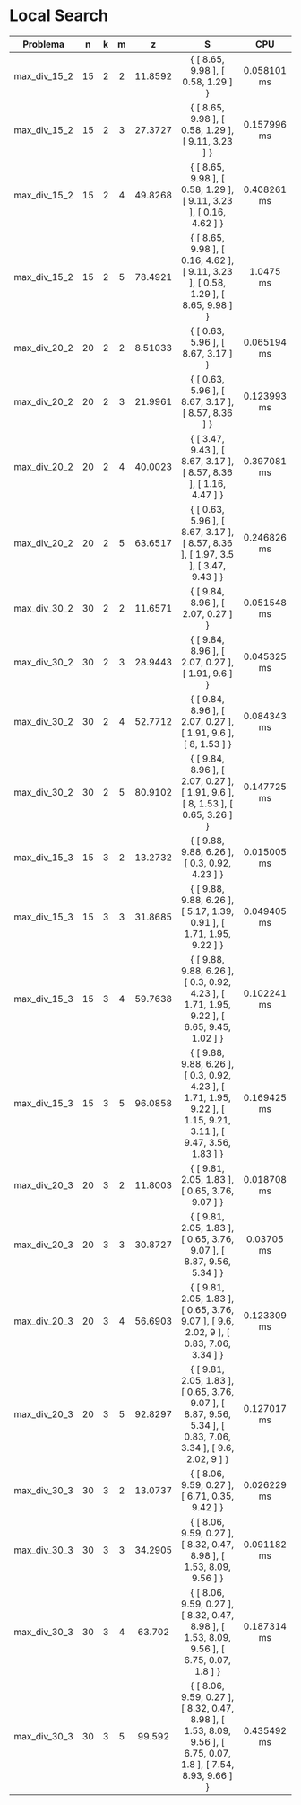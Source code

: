 # Local Search

| Problema | n | k | m | z | S | CPU |
|:-:|:-:|:-:|:-:|:-:|:-:|:-:|
max_div_15_2|15|2|2|11.8592|{ [ 8.65, 9.98 ], [ 0.58, 1.29 ] }|0.058101 ms
max_div_15_2|15|2|3|27.3727|{ [ 8.65, 9.98 ], [ 0.58, 1.29 ], [ 9.11, 3.23 ] }|0.157996 ms
max_div_15_2|15|2|4|49.8268|{ [ 8.65, 9.98 ], [ 0.58, 1.29 ], [ 9.11, 3.23 ], [ 0.16, 4.62 ] }|0.408261 ms
max_div_15_2|15|2|5|78.4921|{ [ 8.65, 9.98 ], [ 0.16, 4.62 ], [ 9.11, 3.23 ], [ 0.58, 1.29 ], [ 8.65, 9.98 ] }|1.0475 ms
max_div_20_2|20|2|2|8.51033|{ [ 0.63, 5.96 ], [ 8.67, 3.17 ] }|0.065194 ms
max_div_20_2|20|2|3|21.9961|{ [ 0.63, 5.96 ], [ 8.67, 3.17 ], [ 8.57, 8.36 ] }|0.123993 ms
max_div_20_2|20|2|4|40.0023|{ [ 3.47, 9.43 ], [ 8.67, 3.17 ], [ 8.57, 8.36 ], [ 1.16, 4.47 ] }|0.397081 ms
max_div_20_2|20|2|5|63.6517|{ [ 0.63, 5.96 ], [ 8.67, 3.17 ], [ 8.57, 8.36 ], [ 1.97, 3.5 ], [ 3.47, 9.43 ] }|0.246826 ms
max_div_30_2|30|2|2|11.6571|{ [ 9.84, 8.96 ], [ 2.07, 0.27 ] }|0.051548 ms
max_div_30_2|30|2|3|28.9443|{ [ 9.84, 8.96 ], [ 2.07, 0.27 ], [ 1.91, 9.6 ] }|0.045325 ms
max_div_30_2|30|2|4|52.7712|{ [ 9.84, 8.96 ], [ 2.07, 0.27 ], [ 1.91, 9.6 ], [ 8, 1.53 ] }|0.084343 ms
max_div_30_2|30|2|5|80.9102|{ [ 9.84, 8.96 ], [ 2.07, 0.27 ], [ 1.91, 9.6 ], [ 8, 1.53 ], [ 0.65, 3.26 ] }|0.147725 ms
max_div_15_3|15|3|2|13.2732|{ [ 9.88, 9.88, 6.26 ], [ 0.3, 0.92, 4.23 ] }|0.015005 ms
max_div_15_3|15|3|3|31.8685|{ [ 9.88, 9.88, 6.26 ], [ 5.17, 1.39, 0.91 ], [ 1.71, 1.95, 9.22 ] }|0.049405 ms
max_div_15_3|15|3|4|59.7638|{ [ 9.88, 9.88, 6.26 ], [ 0.3, 0.92, 4.23 ], [ 1.71, 1.95, 9.22 ], [ 6.65, 9.45, 1.02 ] }|0.102241 ms
max_div_15_3|15|3|5|96.0858|{ [ 9.88, 9.88, 6.26 ], [ 0.3, 0.92, 4.23 ], [ 1.71, 1.95, 9.22 ], [ 1.15, 9.21, 3.11 ], [ 9.47, 3.56, 1.83 ] }|0.169425 ms
max_div_20_3|20|3|2|11.8003|{ [ 9.81, 2.05, 1.83 ], [ 0.65, 3.76, 9.07 ] }|0.018708 ms
max_div_20_3|20|3|3|30.8727|{ [ 9.81, 2.05, 1.83 ], [ 0.65, 3.76, 9.07 ], [ 8.87, 9.56, 5.34 ] }|0.03705 ms
max_div_20_3|20|3|4|56.6903|{ [ 9.81, 2.05, 1.83 ], [ 0.65, 3.76, 9.07 ], [ 9.6, 2.02, 9 ], [ 0.83, 7.06, 3.34 ] }|0.123309 ms
max_div_20_3|20|3|5|92.8297|{ [ 9.81, 2.05, 1.83 ], [ 0.65, 3.76, 9.07 ], [ 8.87, 9.56, 5.34 ], [ 0.83, 7.06, 3.34 ], [ 9.6, 2.02, 9 ] }|0.127017 ms
max_div_30_3|30|3|2|13.0737|{ [ 8.06, 9.59, 0.27 ], [ 6.71, 0.35, 9.42 ] }|0.026229 ms
max_div_30_3|30|3|3|34.2905|{ [ 8.06, 9.59, 0.27 ], [ 8.32, 0.47, 8.98 ], [ 1.53, 8.09, 9.56 ] }|0.091182 ms
max_div_30_3|30|3|4|63.702|{ [ 8.06, 9.59, 0.27 ], [ 8.32, 0.47, 8.98 ], [ 1.53, 8.09, 9.56 ], [ 6.75, 0.07, 1.8 ] }|0.187314 ms
max_div_30_3|30|3|5|99.592|{ [ 8.06, 9.59, 0.27 ], [ 8.32, 0.47, 8.98 ], [ 1.53, 8.09, 9.56 ], [ 6.75, 0.07, 1.8 ], [ 7.54, 8.93, 9.66 ] }|0.435492 ms
